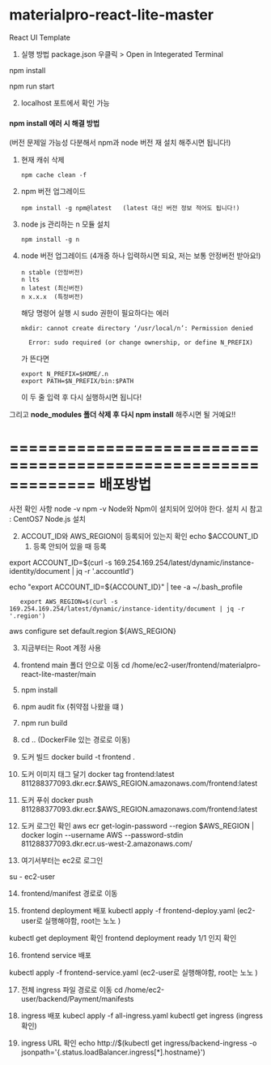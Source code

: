 # materialpro-react-lite-master


React UI Template

1. 실행 방법
package.json 우클릭 > Open in Integerated Terminal


npm install 

npm run start

2. localhost 포트에서 확인 가능



#### **npm install 에러 시 해결 방법**

(버전 문제일 가능성 다분해서 npm과 node 버전 재 설치 해주시면 됩니다!)

1. 현재 캐쉬 삭제

   ```
   npm cache clean -f 
   ```

2. npm 버전 업그레이드

   ```
   npm install -g npm@latest   (latest 대신 버전 정보 적어도 됩니다!)
   ```

3. node js 관리하는 n 모듈 설치

   ```
   npm install -g n
   ```

4. node 버전 업그레이드 (4개중 하나 입력하시면 되요, 저는 보통 안정버전 받아요!)

   ```
   n stable (안정버전) 
   n lts
   n latest (최신버전)
   n x.x.x  (특정버전)
   ```

   해당 명령어 실행 시 sudo 권한이 필요하다는 에러

   ```
   mkdir: cannot create directory ‘/usr/local/n’: Permission denied
   
     Error: sudo required (or change ownership, or define N_PREFIX)
   ```

   가 뜬다면 

   ```
   export N_PREFIX=$HOME/.n
   export PATH=$N_PREFIX/bin:$PATH
   ```

   이 두 줄 입력 후 다시 실행하시면 됩니다!

그리고 **node_modules 폴더 삭제 후 다시 npm install** 해주시면 될 거예요!!


=============================================================
배포방법
=============================================================
사전 확인 사항
node -v
npm -v
Node와 Npm이 설치되어 있어야 한다.
설치 시 참고  : CentOS7  Node.js 설치

2. ACCOUT_ID와 AWS_REGION이 등록되어 있는지 확인
   echo $ACCOUNT_ID
   1) 등록 안되어 있을 때 등록

export ACCOUNT_ID=$(curl -s 169.254.169.254/latest/dynamic/instance-identity/document | jq -r '.accountId')

echo "export ACCOUNT_ID=${ACCOUNT_ID}" | tee -a ~/.bash_profile

       export AWS_REGION=$(curl -s 169.254.169.254/latest/dynamic/instance-identity/document | jq -r '.region')

aws configure set default.region ${AWS_REGION}

3. 지금부터는 Root 계정 사용


4. frontend main 폴더 안으로 이동
   cd /home/ec2-user/frontend/materialpro-react-lite-master/main


5. npm install

6. npm audit fix (취약점 나왔을 떄 )

7. npm run build

8. cd .. (DockerFile 있는 경로로 이동)

9. 도커 빌드
   docker build -t frontend .

10. 도커 이미지 태그 달기
    docker tag frontend:latest 811288377093.dkr.ecr.$AWS_REGION.amazonaws.com/frontend:latest

11. 도커 푸쉬
    docker push 811288377093.dkr.ecr.$AWS_REGION.amazonaws.com/frontend:latest

12. 도커 로그인 확인
    aws ecr get-login-password --region $AWS_REGION | docker login --username AWS --password-stdin 811288377093.dkr.ecr.us-west-2.amazonaws.com/

13. 여기서부터는 ec2로 로그인

su - ec2-user


14. frontend/manifest 경로로 이동


15. frontend deployment 배포
    kubectl apply -f frontend-deploy.yaml (ec2-user로 실행해야함, root는 노노 )

kubectl get deployment 확인 frontend deployment ready 1/1 인지 확인



16. frontend service 배포

kubectl apply -f frontend-service.yaml (ec2-user로 실행해야함, root는 노노 )



17. 전체 ingress 파일 경로로 이동
    cd /home/ec2-user/backend/Payment/manifests

18. ingress 배포
    kubecl apply -f all-ingress.yaml
    kubectl get ingress (ingress 확인)



19. ingress URL 확인
    echo http://$(kubectl get ingress/backend-ingress -o jsonpath='{.status.loadBalancer.ingress[*].hostname}')
